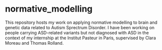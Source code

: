 # normative_modelling

This repository hosts my work on applying normative modelling to brain and genetic data related to Autism Sprectrum Disorder. I have been working on people carrying ASD-related variants but not diagnosed with ASD in the context of my internship at the Institut Pasteur in Paris, supervised by Clara Moreau and Thomas Rolland.
